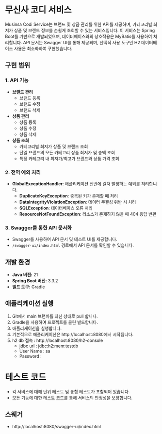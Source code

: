 # 무신사 코디 서비스

Musinsa Codi Service는 브랜드 및 상품 관리를 위한 API를 제공하며, 카테고리별 최저가 상품 및 브랜드 정보를 
손쉽게 조회할 수 있는 서비스입니다. 
이 서비스는 Spring Boot를 기반으로 개발되었으며, 데이터베이스와의 상호작용은 MyBatis를 사용하여 처리합니다. 
API 문서는 Swagger UI를 통해 제공되며, 
선택적 사용 도구인 H2 데이터베이스 사용은 최소화하여 구현했습니다.

## 구현 범위
### 1. API 기능
- **브랜드 관리**
    - 브랜드 등록
    - 브랜드 수정
    - 브랜드 삭제
- **상품 관리**
    - 상품 등록
    - 상품 수정
    - 상품 삭제
- **상품 조회**
    - 카테고리별 최저가 상품 및 브랜드 조회
    - 단일 브랜드의 모든 카테고리 상품 최저가 및 총액 조회
    - 특정 카테고리 내 최저가/최고가 브랜드와 상품 가격 조회

### 2. 전역 예외 처리
- **GlobalExceptionHandler**: 애플리케이션 전반에 걸쳐 발생하는 예외를 처리합니다.
    - **DuplicateKeyException**: 중복된 키가 존재할 때 처리
    - **DataIntegrityViolationException**: 데이터 무결성 위반 시 처리
    - **SQLException**: 데이터베이스 오류 처리
    - **ResourceNotFoundException**: 리소스가 존재하지 않을 때 404 응답 반환

### 3. Swagger를 통한 API 문서화
- Swagger를 사용하여 API 문서 및 테스트 UI를 제공합니다.
- `/swagger-ui/index.html` 경로에서 API 문서를 확인할 수 있습니다.

## 개발 환경
- **Java 버전:** 21
- **Spring Boot 버전:** 3.3.2
- **빌드 도구:** Gradle

## 애플리케이션 실행
1. Git에서 main 브랜치를 최신 상태로 pull 합니다.
2. Gradle을 사용하여 프로젝트를 클린 빌드합니다.
3. 애플리케이션을 실행합니다.
4. 기본적으로 애플리케이션은 http://localhost:8080에서 시작됩니다.
5. h2 db 접속 : http://localhost:8080/h2-console
   - jdbc url : jdbc:h2:mem:testdb
   - User Name : sa
   - Password : 

# 테스트 코드
- 각 서비스에 대해 단위 테스트 및 통합 테스트가 포함되어 있습니다. 
- 모든 기능에 대한 테스트 코드를 통해 서비스의 안정성을 보장합니다.

## 스웨거
- http://localhost:8080/swagger-ui/index.html


